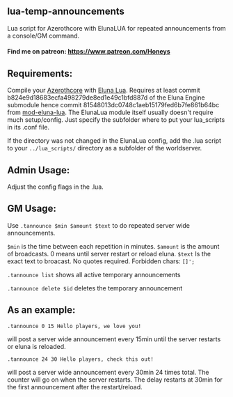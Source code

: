 ## lua-temp-announcements
Lua script for Azerothcore with ElunaLUA for repeated announcements from a console/GM command.

#### Find me on patreon: https://www.patreon.com/Honeys

## Requirements:
Compile your [Azerothcore](https://github.com/azerothcore/azerothcore-wotlk) with [Eluna Lua](https://www.azerothcore.org/catalogue-details.html?id=131435473).
Requires at least commit b824e9d18683ecfa498279de8ed1e49c1bfd887d of the Eluna Engine submodule hence commit 81548013dc0748c1aeb15179fed6b7fe861b64bc from [mod-eluna-lua](https://github.com/azerothcore/mod-eluna-lua-engine).
The ElunaLua module itself usually doesn't require much setup/config. Just specify the subfolder where to put your lua_scripts in its .conf file.

If the directory was not changed in the ElunaLua config, add the .lua script to your `../lua_scripts/` directory as a subfolder of the worldserver.

## Admin Usage:
Adjust the config flags in the .lua.

## GM Usage:
Use `.tannounce $min $amount $text` to do repeated server wide announcements.

`$min` is the time between each repetition in minutes.
`$amount` is the amount of broadcasts. 0 means until server restart or reload eluna.
`$text` Is the exact text to broacast. No quotes required. Forbidden chars: `[]';`

`.tannounce list` shows all active temporary announcements

`.tannounce delete $id` deletes the temporary announcement

## As an example:
`.tannounce 0 15 Hello players, we love you!`

will post a server wide announcement every 15min until the server restarts or eluna is reloaded.

`.tannounce 24 30 Hello players, check this out!`

will post a server wide announcement every 30min 24 times total. The counter will go on when the server restarts. The delay restarts at 30min for the first announcement after the restart/reload.
